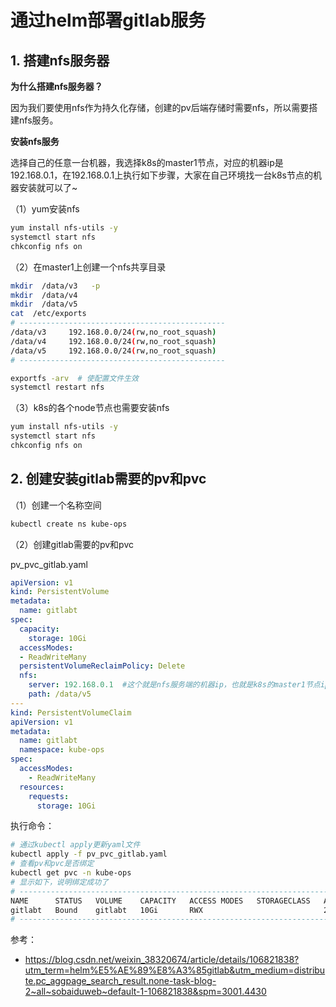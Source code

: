 # 通过helm部署gitlab服务



## 1. 搭建nfs服务器

**为什么搭建nfs服务器？**

因为我们要使用nfs作为持久化存储，创建的pv后端存储时需要nfs，所以需要搭建nfs服务。

**安装nfs服务**

选择自己的任意一台机器，我选择k8s的master1节点，对应的机器ip是192.168.0.1，在192.168.0.1上执行如下步骤，大家在自己环境找一台k8s节点的机器安装就可以了~

（1）yum安装nfs

```sh
yum install nfs-utils -y
systemctl start nfs
chkconfig nfs on
```

（2）在master1上创建一个nfs共享目录

```sh
mkdir  /data/v3   -p
mkdir  /data/v4
mkdir  /data/v5
cat  /etc/exports
# ----------------------------------------------
/data/v3     192.168.0.0/24(rw,no_root_squash)
/data/v4     192.168.0.0/24(rw,no_root_squash)
/data/v5     192.168.0.0/24(rw,no_root_squash)
# ----------------------------------------------

exportfs -arv  # 使配置文件生效
systemctl restart nfs
```

（3）k8s的各个node节点也需要安装nfs

```sh
yum install nfs-utils -y
systemctl start nfs
chkconfig nfs on
```



## 2. 创建安装gitlab需要的pv和pvc

（1）创建一个名称空间

```sh
kubectl create ns kube-ops
```

（2）创建gitlab需要的pv和pvc

pv_pvc_gitlab.yaml

```yaml
apiVersion: v1
kind: PersistentVolume
metadata:
  name: gitlabt
spec:
  capacity:
    storage: 10Gi
  accessModes:
  - ReadWriteMany
  persistentVolumeReclaimPolicy: Delete
  nfs:
    server: 192.168.0.1  #这个就是nfs服务端的机器ip，也就是k8s的master1节点ip
    path: /data/v5
---
kind: PersistentVolumeClaim
apiVersion: v1
metadata:
  name: gitlabt
  namespace: kube-ops
spec:
  accessModes:
    - ReadWriteMany
  resources:
    requests:
      storage: 10Gi
```

执行命令：

```sh
# 通过kubectl apply更新yaml文件
kubectl apply -f pv_pvc_gitlab.yaml
# 查看pv和pvc是否绑定
kubectl get pvc -n kube-ops
# 显示如下，说明绑定成功了
# -----------------------------------------------------------------------
NAME      STATUS   VOLUME    CAPACITY   ACCESS MODES   STORAGECLASS   AGE
gitlabt   Bound    gitlabt   10Gi       RWX                           2m
# -----------------------------------------------------------------------
```



参考：

- https://blog.csdn.net/weixin_38320674/article/details/106821838?utm_term=helm%E5%AE%89%E8%A3%85gitlab&utm_medium=distribute.pc_aggpage_search_result.none-task-blog-2~all~sobaiduweb~default-1-106821838&spm=3001.4430